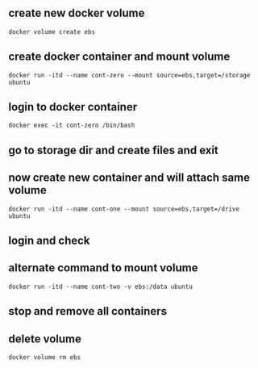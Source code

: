 ## create new docker volume

````
docker volume create ebs
````

## create docker container and mount volume 
````
docker run -itd --name cont-zero --mount source=ebs,target=/storage ubuntu
````
## login to docker container
````
docker exec -it cont-zero /bin/bash
````
## go to storage dir and create files and exit

## now create new container and will attach same volume

````
docker run -itd --name cont-one --mount source=ebs,target=/drive ubuntu
````
## login and check 



## alternate command to mount volume

````
docker run -itd --name cont-two -v ebs:/data ubuntu
````
## stop and remove all containers

## delete volume

````
docker volume rm ebs
````
